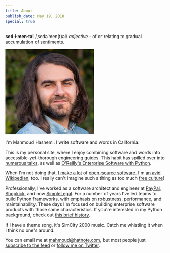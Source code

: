 ```yaml
---
title: About
publish_date: May 19, 2018
special: true
---
```


**sed·i·men·tal** /ˌsedəˈmen(t)əl/ *adjective* - of or relating to gradual accumulation of sentiments.

<a target="_blank" href="/uploads/me/me_2.jpg"><img title="Yours truly" src="/uploads/me/me_2.jpg" width=280></a>

I'm Mahmoud Hashemi. I write software and words in California.

This is my personal site, where I enjoy combining software and words
into accessible-yet-thorough engineering guides. This habit has
spilled over into [numerous talks](/talks.html), as well as
[O'Reilly's Enterprise Software with Python][esp].

When I'm not doing that, [I make a lot][gh] of
[open-source software][osp]. I'm [an avid Wikipedian][hn], too. I
really can't imagine such a thing as too much [free culture][fc]!

Professionally, I've worked as a software architect and engineer at
[PayPal][pp_blog], [Shopkick][sk_blog], and now
[SimpleLegal][sl_site]. For a number of years I've led teams to build
Python frameworks, with emphasis on robustness, performance, and
maintainability. These days I'm focused on building enterprise
software products with those same characteristics. If you're
interested in my Python background, check out [this brief
history](/python_community_intro.html "Python Community Intro").

If I have a theme song, it's SimCity 2000 music. Catch me whistling it
when I think no one's around.

You can email me at mahmoud@hatnote.com, but most people just
[subscribe to the feed][feed] or [follow me on Twitter][tw].

[esp]: http://shop.oreilly.com/product/0636920047346.do
[gh]: https://github.com/mahmoud
[osp]: http://sedimental.org/open_source_projects.html
[hn]: http://sedimental.org/hatnote_projects.html
[fc]: https://en.wikipedia.org/wiki/Free_culture_movement
[pp_blog]: https://www.paypal-engineering.com/tag/python
[sk_blog]: https://tech.shopkick.com/
[sl_site]: https://simplelegal.com
[tw]: https://twitter.com/mhashemi
[feed]: http://sedimental.org/atom.xml

<!--

Belaboring the finer points of software since 2014.

-->
